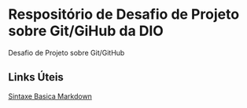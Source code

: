 # Respositório de Desafio de Projeto sobre Git/GiHub da DIO
Desafio de Projeto sobre Git/GitHub

## Links Úteis
[Sintaxe Basica Markdown](https://www.markdownguide.org/basic-syntax/)
